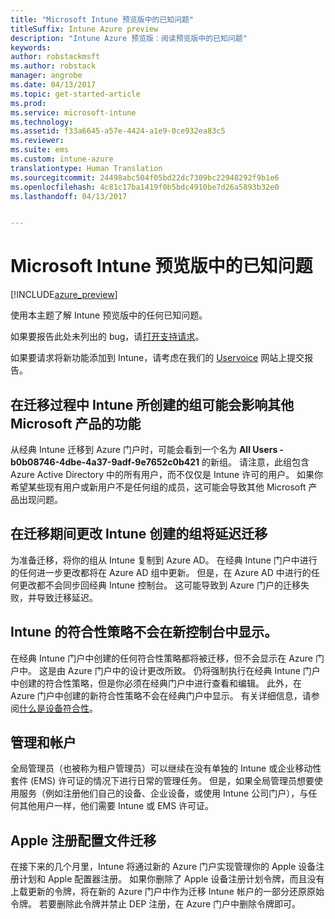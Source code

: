 ```yaml
---
title: "Microsoft Intune 预览版中的已知问题"
titleSuffix: Intune Azure preview
description: "Intune Azure 预览版：阅读预览版中的已知问题"
keywords: 
author: robstackmsft
ms.author: robstack
manager: angrobe
ms.date: 04/13/2017
ms.topic: get-started-article
ms.prod: 
ms.service: microsoft-intune
ms.technology: 
ms.assetid: f33a6645-a57e-4424-a1e9-0ce932ea83c5
ms.reviewer: 
ms.suite: ems
ms.custom: intune-azure
translationtype: Human Translation
ms.sourcegitcommit: 24498abc504f05bd22dc7309bc22948292f9b1e6
ms.openlocfilehash: 4c81c17ba1419f0b5bdc4910be7d26a5893b32e0
ms.lasthandoff: 04/13/2017


---
```


# <a name="known-issues-in-the-microsoft-intune-preview"></a>Microsoft Intune 预览版中的已知问题


[!INCLUDE[azure_preview](../includes/azure_preview.md)]


使用本主题了解 Intune 预览版中的任何已知问题。

如果要报告此处未列出的 bug，请[打开支持请求](https://docs.microsoft.com/intune/troubleshoot/how-to-get-support-for-microsoft-intune)。

如果要请求将新功能添加到 Intune，请考虑在我们的 [Uservoice](https://microsoftintune.uservoice.com/forums/291681-ideas/category/189016-azure-admin-console) 网站上提交报告。

## <a name="groups-created-by-intune-during-migration-might-affect-functionality-of-other-microsoft-products"></a>在迁移过程中 Intune 所创建的组可能会影响其他 Microsoft 产品的功能

从经典 Intune 迁移到 Azure 门户时，可能会看到一个名为 **All Users - b0b08746-4dbe-4a37-9adf-9e7652c0b421** 的新组。 请注意，此组包含 Azure Active Directory 中的所有用户，而不仅仅是 Intune 许可的用户。 如果你希望某些现有用户或新用户不是任何组的成员，这可能会导致其他 Microsoft 产品出现问题。

## <a name="altering-groups-created-by-intune-during-migration-will-delay-migration"></a>在迁移期间更改 Intune 创建的组将延迟迁移

为准备迁移，将你的组从 Intune 复制到 Azure AD。 在经典 Intune 门户中进行的任何进一步更改都将在 Azure AD 组中更新。 但是，在 Azure AD 中进行的任何更改都不会同步回经典 Intune 控制台。 这可能导致到 Azure 门户的迁移失败，并导致迁移延迟。

## <a name="compliance-policies-from-intune-will-not-show-up-in-new-console"></a>Intune 的符合性策略不会在新控制台中显示。 

在经典 Intune 门户中创建的任何符合性策略都将被迁移，但不会显示在 Azure 门户中。 这是由 Azure 门户中的设计更改所致。 仍将强制执行在经典 Intune 门户中创建的符合性策略，但是你必须在经典门户中进行查看和编辑。
此外，在 Azure 门户中创建的新符合性策略不会在经典门户中显示。
有关详细信息，请参阅[什么是设备符合性](https://docs.microsoft.com/intune-azure/set-device-compliance/what-is-device-compliance)。




## <a name="administration-and-accounts"></a>管理和帐户

全局管理员（也被称为租户管理员）可以继续在没有单独的 Intune 或企业移动性套件 (EMS) 许可证的情况下进行日常的管理任务。 但是，如果全局管理员想要使用服务（例如注册他们自己的设备、企业设备，或使用 Intune 公司门户），与任何其他用户一样，他们需要 Intune 或 EMS 许可证。

## <a name="apple-enrollment-profile-migration"></a>Apple 注册配置文件迁移
在接下来的几个月里，Intune 将通过新的 Azure 门户实现管理你的 Apple 设备注册计划和 Apple 配置器注册。 如果你删除了 Apple 设备注册计划令牌，而且没有上载更新的令牌，将在新的 Azure 门户中作为迁移 Intune 帐户的一部分还原原始令牌。 若要删除此令牌并禁止 DEP 注册，在 Azure 门户中删除令牌即可。 


